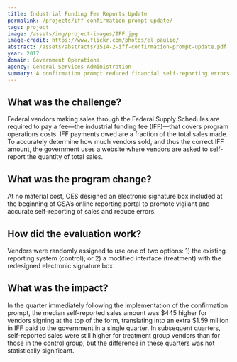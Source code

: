 ```yaml
---
title: Industrial Funding Fee Reports Update
permalink: /projects/iff-confirmation-prompt-update/
tags: project
image: /assets/img/project-images/IFF.jpg
image-credit: https://www.flickr.com/photos/el_paulio/
abstract: /assets/abstracts/1514-2-iff-confirmation-prompt-update.pdf
year: 2017
domain: Government Operations
agency: General Services Administration
summary: A confirmation prompt reduced financial self-reporting errors initially, but the effect did not persist in subsequent periods.
---
```

## What was the challenge?

Federal vendors making sales through the Federal Supply Schedules are required to pay a fee—the industrial funding fee (IFF)—that covers program operations costs. IFF payments owed are a fraction of the total sales made. To accurately determine how much vendors sold, and thus the correct IFF amount, the government uses a website where vendors are asked to self-report the quantity of total sales.

## What was the program change?

At no material cost, OES designed an electronic signature box included at the beginning of GSA’s online reporting portal to promote vigilant and accurate self-reporting of sales and reduce errors.

## How did the evaluation work?

Vendors were randomly assigned to use one of two options: 1) the existing reporting system (control); or 2) a modified interface (treatment) with the redesigned electronic signature box.

## What was the impact?

In the quarter immediately following the implementation of the confirmation prompt, the median self-reported sales amount was $445 higher for vendors signing at the top of the form, translating into an extra $1.59 million in IFF paid to the government in a single quarter. In subsequent quarters, self-reported sales were still higher for treatment group vendors than for those in the control group, but the difference in these quarters was not statistically significant.
